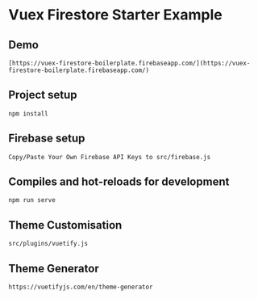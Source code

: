 # Vuex Firestore Starter Example
## Demo
```
[https://vuex-firestore-boilerplate.firebaseapp.com/](https://vuex-firestore-boilerplate.firebaseapp.com/)
```
## Project setup
```
npm install
```
## Firebase setup
```
Copy/Paste Your Own Firebase API Keys to src/firebase.js
```
## Compiles and hot-reloads for development
```
npm run serve
```
## Theme Customisation
```
src/plugins/vuetify.js
```
## Theme Generator
```
https://vuetifyjs.com/en/theme-generator
```
